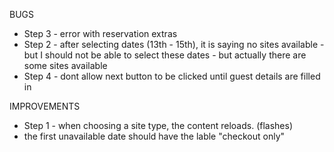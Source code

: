 BUGS
- Step 3 - error with reservation extras
- Step 2 - after selecting dates (13th - 15th), it is saying no sites available - but I should not be able to select these dates - but actually there are some sites available
- Step 4 - dont allow next button to be clicked until guest details are filled in

IMPROVEMENTS
- Step 1 - when choosing a site type, the content reloads. (flashes)
- the first unavailable date should have the lable "checkout only"
